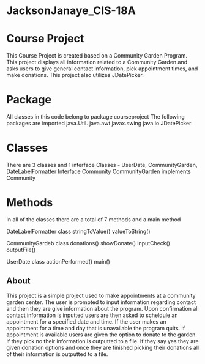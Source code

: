 # JacksonJanaye_CIS-18A

# Course Project

This Course Project is created based on a Community Garden Program.
This project displays all information related to a Community Garden and
asks users to give general contact information, pick appointment times, and make
donations. This project also utilizes JDatePicker.

# Package 
All classes in this code belong to package courseproject
The following packages are imported
java.Util.
java.awt
javax.swing
java.io
JDatePicker


# Classes
There are 3 classes and 1 interface
Classes - UserDate, CommunityGarden, DateLabelFormatter
Interface Community
CommunityGarden implements Community

# Methods
In all of the classes there are a total of 7 methods and a main method

DateLabelFormatter class
  stringToValue()
  valueToString()
  
 CommunityGardeb class
  donations()
  showDonate()
  inputCheck()
  outputFile()
  
 UserDate class
  actionPerformed()
  main()
  
## About

This project is a simple project used to make appointments at a community garden center. The user is prompted to input information regarding contact and then they are give information about the program. Upon confirmation all contact information is inputted users are then asked to scheldule an appointment for a specified date and time. If the user makes an appointment for a time and day that is unavailable the program quits. If appointment is available users are given the option to donate to the garden. If they pick no their information is outputted to a file. If they say yes they are given donation options and once they are finished picking their donations all of their information is outputted to a file. 
 
 



